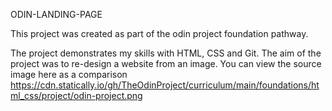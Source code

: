 ODIN-LANDING-PAGE

This project was created as part of the odin project foundation pathway.

The project demonstrates my skills with HTML, CSS and Git. The aim of the project was to re-design a website from an image. You can view the source image here as a comparison https://cdn.statically.io/gh/TheOdinProject/curriculum/main/foundations/html_css/project/odin-project.png